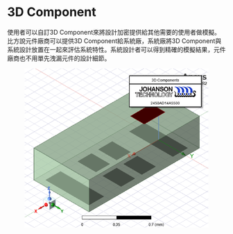 # 3D Component

使用者可以自訂3D Component來將設計加密提供給其他需要的使用者做模擬。比方說元件廠商可以提供3D Component給系統廠，系統廠將3D Component與系統設計放置在一起來評估系統特性。系統設計者可以得到精確的模擬結果，元件廠商也不用單先洩漏元件的設計細節。&#x20;

<figure><img src="../.gitbook/assets/image (2) (1).png" alt=""><figcaption></figcaption></figure>
